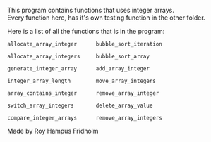 
This program contains  functions  that  uses  integer  arrays.  
Every function here, has it's  own  testing  function  in  the
other folder.

Here is a list of all the functions that is  in  the  program:

```
allocate_array_integer      bubble_sort_iteration

allocate_array_integers     bubble_sort_array

generate_integer_array      add_array_integer

integer_array_length        move_array_integers

array_contains_integer      remove_array_integer

switch_array_integers       delete_array_value

compare_integer_arrays      remove_array_integers

```

Made by Roy Hampus Fridholm
